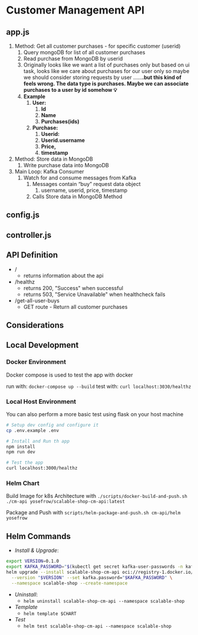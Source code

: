 # Customer Management API

## app.js

1.  Method: Get all customer purchases - for specific customer (userid)
    1.  Query mongoDB for list of all customer purchases
    2.  Read purchase from MongoDB by userid
    3.  Originally looks like we want a list of purchases only but based on ui task, looks like we care about purchases for our user only so maybe we should consider storing requests by user ……**.but this kind of feels wrong. The data type is purchases. Maybe we can associate purchases to a user by id somehow 💡**
    4.  **Example**
        1.  **User:**
            1.  **Id**
            2.  **Name**
            3.  **Purchases(ids)**
        2.  **Purchase:** 
            1.  **Userid:**
            2.  **Userid.username**
            3.  **Price,**
            4.  **timestamp**
2.  Method: Store data in MongoDB
    1.  Write purchase data into MongoDB
3.  Main Loop: Kafka Consumer
    1.  Watch for and consume messages from Kafka
        1.  Messages contain “buy” request data object
            1.  username, userid, price, timestamp
        2.  Calls Store data in MongoDB Method

## config.js

## controller.js

## API Definition

- /
  - returns information about the api
- /healthz
  - returns 200, "Success" when successful
  - returns 503, "Service Unavailable" when healthcheck fails
- /get-all-user-buys
  - GET route - Return all customer purchases

## Considerations

## Local Development

### Docker Environment

Docker compose is used to test the app with docker

run with: `docker-compose up --build`
test with: `curl localhost:3030/healthz`

### Local Host Environment

You can also perform a more basic test using flask on your host machine

```bash
# Setup dev config and configure it
cp .env.example .env

# Install and Run th app
npm install
npm run dev

# Test the app
curl localhost:3000/healthz
```

### Helm Chart

Build Image for k8s Architecture with `./scripts/docker-build-and-push.sh ./cm-api yosefrow/scalable-shop-cm-api:latest`

Package and Push with `scripts/helm-package-and-push.sh cm-api/helm yosefrow`

## Helm Commands

- *Install & Upgrade*:
```bash
export VERSION=0.1.0
export KAFKA_PASSWORD="$(kubectl get secret kafka-user-passwords -n kafka -o jsonpath='{.data.client-passwords}' | base64 -d | cut -d , -f 1)"
helm upgrade --install scalable-shop-cm-api oci://registry-1.docker.io/yosefrow/scalable-shop-cm-api \
  --version "$VERSION" --set kafka.password="$KAFKA_PASSWORD" \
  --namespace scalable-shop --create-namespace
```
- *Uninstall*:
  - `helm uninstall scalable-shop-cm-api --namespace scalable-shop`
- *Template*
  - `helm template $CHART`
- *Test*
  - `helm test scalable-shop-cm-api --namespace scalable-shop`